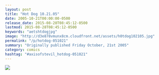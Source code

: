 ```yaml
---
layout: post
title: "Hot Dog 10.21.05"
date: 2005-10-21T00:00:00-0500
release_date: 2015-08-28T08:45:12-0500
lastmod: 2015-08-28T08:45:12-0500
keywords: "aetshtdogjpg"
image: "http://d3e878vmunx8cm.cloudfront.net/assets/h0tdog102105.jpg"
permalink: "/p/hotdog-051021"
summary: "Originally published Friday October, 21st 2005"
category: comics
hashtag: "#axisofstevil_hotdog-051021"
---
```


![](http://d3e878vmunx8cm.cloudfront.net/assets/h0tdog102105.jpg)
